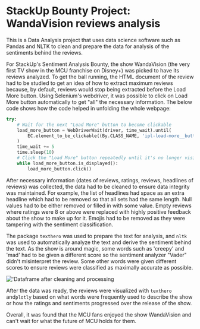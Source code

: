 # StackUp Bounty Project: WandaVision reviews analysis  

This is a Data Analysis project that uses data science software such as Pandas and NLTK to clean and prepare the data for analysis of the sentiments behind the reviews.  

For StackUp's Sentiment Analysis Bounty, the show WandaVision (the very first TV show in the MCU franchise on Disney+) was picked to have its reviews analyzed. To get the ball running, the HTML document of the review had to be studied to get an idea of how to extract maximum reviews because, by default, reviews would stop being extracted before the Load More button. Using Selenium's webdriver, it was possible to click on Load More button automatically to get "all" the necessary information. The below code shows how the code helped in unfolding the whole webpage:
```py
try:
    # Wait for the next "Load More" button to become clickable
    load_more_button = WebDriverWait(driver, time_wait).until(
        EC.element_to_be_clickable((By.CLASS_NAME, 'ipl-load-more__button'))
    )
    time_wait += 5
    time.sleep(10)
    # Click the "Load More" button repeatedly until it's no longer visible
    while load_more_button.is_displayed():
        load_more_button.click()
```  

After necessary information (dates of reviews, ratings, reviews, headlines of reviews) was collected, the data had to be cleaned to ensure data integrity was maintained. For example, the list of headlines had space as an extra headline which had to be removed so that all sets had the same length. Null values had to be either removed or filled in with some value. Empty reviews where ratings were 8 or above were replaced with highly positive feedback about the show to make up for it. Emojis had to be removed as they were tampering with the sentiment classification.  

The package `texthero` was used to prepare the text for analysis, and `nltk` was used to automatically analyze the text and derive the sentiment behind the text. As the show is around magic, some words such as 'creepy' and 'mad' had to be given a different score so the sentiment analyzer "Vader" didn't misinterpret the review. Some other words were given different scores to ensure reviews were classified as maximally accurate as possible.

!['Dataframe after cleaning and processing](attachment:image-2.png)

After the data was ready, the reviews were visualized with `texthero` and`plotly` based on what words were frequently used to describe the show or how the ratings and sentiments progressed over the release of the show.  

Overall, it was found that the MCU fans enjoyed the show WandaVision and can't wait for what the future of MCU holds for them.

